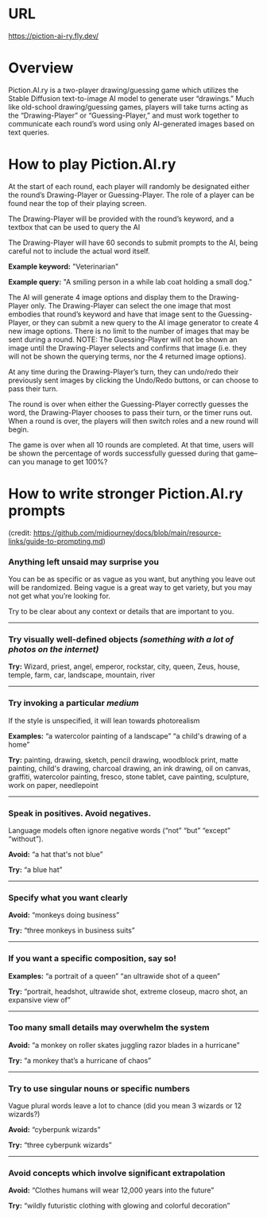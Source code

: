 # URL
https://piction-ai-ry.fly.dev/

# Overview
Piction.AI.ry is a two-player drawing/guessing game which utilizes the Stable Diffusion text-to-image AI model to generate user “drawings.” Much like old-school drawing/guessing games, players will take turns acting as the “Drawing-Player” or “Guessing-Player,” and must work together to communicate each round’s word using only AI-generated images based on text queries.

# How to play Piction.AI.ry
At the start of each round, each player will randomly be designated either the round’s Drawing-Player or Guessing-Player. The role of a player can be found near the top of their playing screen.

The Drawing-Player will be provided with the round’s keyword, and a textbox that can be used to query the AI

The Drawing-Player will have 60 seconds to submit prompts to the AI, being careful not to include the actual word itself.

**Example keyword:** "Veterinarian"

**Example query:** "A smiling person in a while lab coat holding a small dog."

The AI will generate 4 image options and display them to the Drawing-Player only. The Drawing-Player can select the one image that most embodies that round’s keyword and have that image sent to the Guessing-Player, or they can submit a new query to the AI image generator to create 4 new image options. There is no limit to the number of images that may be sent during a round.
NOTE: The Guessing-Player will not be shown an image until the Drawing-Player selects and confirms that image (i.e. they will not be shown the querying terms, nor the 4 returned image options).

At any time during the Drawing-Player’s turn, they can undo/redo their previously sent images by clicking the Undo/Redo buttons, or can choose to pass their turn.

The round is over when either the Guessing-Player correctly guesses the word, the Drawing-Player chooses to pass their turn, or the timer runs out. When a round is over, the players will then switch roles and a new round will begin.

The game is over when all 10 rounds are completed. At that time, users will be shown the percentage of words successfully guessed during that game–can you manage to get 100%?

# How to write stronger Piction.AI.ry prompts
(credit: https://github.com/midjourney/docs/blob/main/resource-links/guide-to-prompting.md)

### Anything left unsaid may surprise you ###

You can be as specific or as vague as you want, but anything you leave out will be randomized. Being vague is a great way to get variety, but you may not get what you’re looking for. 

Try to be clear about any context or details that are important to you.

---
### Try visually well-defined objects *(something with a lot of photos on the internet)* ###

**Try:** Wizard, priest, angel, emperor, rockstar, city, queen, Zeus, house, temple, farm, car, landscape, mountain, river

---
### Try invoking a particular *medium* ###

If the style is unspecified, it will lean towards photorealism

**Examples:** “a watercolor painting of a landscape” “a child's drawing of a home”

**Try:** painting, drawing, sketch, pencil drawing, woodblock print, matte painting, child's drawing, charcoal drawing, an ink drawing, oil on canvas, graffiti, watercolor painting, fresco, stone tablet, cave painting, sculpture, work on paper, needlepoint

---
### Speak in positives. Avoid negatives. ###

Language models often ignore negative words (“not” “but” “except” “without”).

**Avoid:** “a hat that's not blue”

**Try:** “a blue hat”

---
### Specify what you want clearly ###

**Avoid:** “monkeys doing business”

**Try:** “three monkeys in business suits”

---
### If you want a specific composition, say so! ###

**Examples:** “a portrait of a queen” “an ultrawide shot of a queen”

**Try:** “portrait, headshot, ultrawide shot, extreme closeup, macro shot, an expansive view of”

---
### Too many small details may overwhelm the system ###

**Avoid:** “a monkey on roller skates juggling razor blades in a hurricane”

**Try:** “a monkey that’s a hurricane of chaos”

---
### Try to use singular nouns or specific numbers ###
Vague plural words leave a lot to chance (did you mean 3 wizards or 12 wizards?)

**Avoid:** “cyberpunk wizards”

**Try:** “three cyberpunk wizards”

---
### Avoid concepts which involve significant extrapolation ###

**Avoid:** “Clothes humans will wear 12,000 years into the future”

**Try:** “wildly futuristic clothing with glowing and colorful decoration”